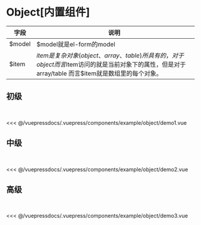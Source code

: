 
# Object[内置组件]


字段|说明
-|-
$model| $model就是el-form的model
$item| $item是复杂对象(object、array、table)所具有的， 对于object而言$item访问的就是当前对象下的属性，但是对于 array/table 而言$item就是数组里的每个对象。

## 初级
  

<demo-block>
<example-object-demo1 slot="source"/>
<<< @/vuepressdocs/.vuepress/components/example/object/demo1.vue
</demo-block>


## 中级
  

<demo-block>
<example-object-demo2 slot="source"/>
<<< @/vuepressdocs/.vuepress/components/example/object/demo2.vue
</demo-block>


## 高级
  

<demo-block>
<example-object-demo3 slot="source"/>
<<< @/vuepressdocs/.vuepress/components/example/object/demo3.vue
</demo-block>